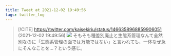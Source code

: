 ```yaml
---
title: Tweet at 2021-12-02 19:49:56
tags: twitter_log
---
```


> [!CITE] https://twitter.com/kaisekiriu/status/1466358968859906051 (2021-12-02 19:49:56)
> ![](https://twitter.com/kaisekiriu/status/1466358968859906051)
> そもそも種差別廃止と生態系管理なんて全然別なのに「生態系管理の面では万能ではない」と言われても、一体なぜ急にそんなことを…？という感じ。
